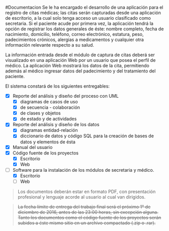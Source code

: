 #Documentacion
Se le ha encargado el desarrollo de una aplicación para el registro de citas médicas; las citas serán capturadas desde una aplicación de escritorio, a la cual solo tenga acceso un usuario clasificado como secretaria. Si el paciente acude por primera vez, la aplicación tendrá la opción de registrar los datos generales de éste: nombre completo, fecha de nacimiento, domicilio, teléfono, correo electrónico, estatura, peso, padecimientos crónicos, alergias a medicamentos y cualquier otra información relevante respecto a su salud.

La información entrada desde el módulo de captura de citas deberá ser visualizado en una aplicación Web por un usuario que posea el perfil de médico. La aplicación Web mostrará los datos de la cita, permitiendo además al médico ingresar datos del padecimiento y del tratamiento del paciente.

El sistema constará de los siguientes entregables:
  - [X] Reporte del análisis y diseño del proceso con UML 
    - [X] diagramas de casos de uso
    - [X] de secuencia - colaboración
    - [X] de clases y objetos
    - [X] de estado y de actividades
  - [X] Reporte del análisis y diseño de los datos 
    - [X] diagramas entidad-relación
    - [X] diccionario de datos y código SQL para la creación de bases de datos y elementos de ésta
  - [X] Manual del usuario
  - [X] Código fuente de los proyectos
    - [X] Escritorio
    - [X] Web
  - [ ] Software para la instalación de los módulos de secretaria y médico.
    - [X] Escritorio
    - [ ] Web

> Los documentos deberán estar en formato PDF, con presentación profesional y lenguaje acorde al usuario al cual van dirigidos.

> ~~La fecha límite de entrega del trabajo final será el próximo 1° de diciembre de 2016, antes de las 23:00 horas, sin excepción alguna. Tanto los documentos como el código fuente de los proyectos serán subidos a éste mismo sitio en un archivo compactado (.zip o .rar).~~
